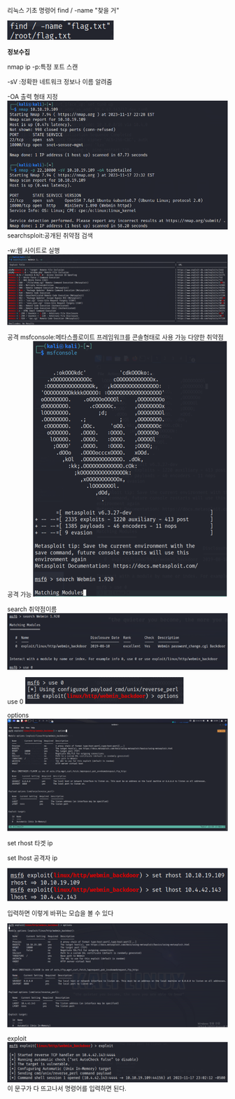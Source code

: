 리눅스 기초 명령어
find / -name "찾을 거" 

![이미지](/assets/f.png)

**정보수집**

nmap ip 
-p:특정 포트 스캔

-sV :정확한 네트워크 정보나 이름 알려줌

-OA 출력 형태 지정
![이미지](/assets/nmap1.png)
searchsploit:공개된 취약점 검색

-w:웹 사이트로 실행
![이미지](/assets/searchsploit1.png)

공격
msfconsole:메타스플로이트 프레임워크를 콘솔형태로 사용 가능
다양한 취약점 공격 가능
![이미지](/assets/ms.png)

search 취약점이름
![이미지](/assets/search.png)

use 0
![이미지](/assets/use.png)

options
![이미지](/assets/options.png)

set rhost 타겟 ip

set lhost 공격자 ip

![이미지](/assets/set12.png)

입력하면 이렇게 바뀌는 모습을 볼 수 있다

![이미지](/assets/set%20c.png)

exploit
![이미지](/assets/exploit1.png)
이 문구가 다 뜨고나서 명령어를 입력하면 된다.

